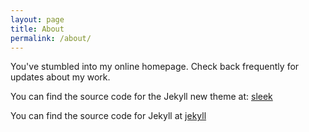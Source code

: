```yaml
---
layout: page
title: About
permalink: /about/
---
```


You've stumbled into my online homepage. Check back frequently for updates about my work. 

You can find the source code for the Jekyll new theme at:
[sleek](https://github.com/janczizikow/sleek)

You can find the source code for Jekyll at
[jekyll](https://github.com/jekyll/jekyll)
